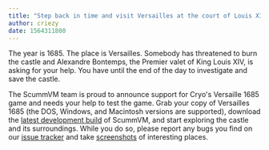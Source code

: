 ```yaml
---
title: "Step back in time and visit Versailles at the court of Louis XIV"
author: criezy
date: 1564311800
---
```


The year is 1685. The place is Versailles. Somebody has threatened to burn the castle and Alexandre Bontemps, the Premier valet of King Louis XIV, is asking for your help. You have until the end of the day to investigate and save the castle.

The ScummVM team is proud to announce support for Cryo's Versaille 1685 game and needs your help to test the game. Grab your copy of Versailles 1685 (the DOS, Windows, and Macintosh versions are supported), download the [latest development build](https://buildbot.scummvm.org/builds.html) of ScummVM, and start exploring the castle and its surroundings. While you do so, please report any bugs you find on our [issue tracker](https://bugs.scummvm.org) and take [screenshots](https://wiki.scummvm.org/index.php?title=Screenshots) of interesting places.
